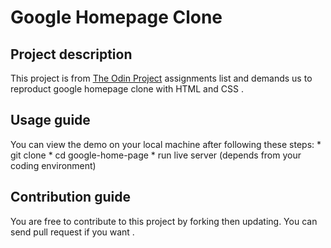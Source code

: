 # Google Homepage Clone

## Project description

   This project is from [The Odin Project](https://www.theodinproject.com/paths/foundations/courses/foundations/lessons/html-css) assignments list and demands us to reproduct google homepage clone with HTML and CSS .

## Usage guide

  You can view the demo on your local machine after following these steps:
     *  git clone
     *  cd google-home-page
     *  run live server (depends from your coding environment)

## Contribution guide

  You are free to contribute to this project by forking then updating.
  You can send pull request if you want .
